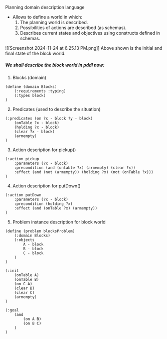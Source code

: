 Planning domain description language

- Allows to define a world in which:
	1. The planning world is described.
	2. Possibilities of actions are described (as schemas).
	3. Describes current states and objectives using constructs defined in schemas.

![[Screenshot 2024-11-24 at 6.25.13 PM.png]]
Above shown is the initial and final state of the block world.

##### We shall describe the block world in pddl now:

1. Blocks (domain)
```pddl
(define (domain Blocks)
	(:requirements :typing)
	(:types block)
)
```

2. Predicates (used to describe the situation)
```pddl
(:predicates (on ?x - block ?y - block)
	(onTable ?x - block)
	(holding ?x - block)
	(clear ?x - block)
	(armempty)
)
```

3. Action description for pickup()
```pddl
(:action pickup
	:parameters (?x - block)
	:precondition (and (ontable ?x) (armempty) (clear ?x))
	:effect (and (not (armempty)) (holding ?x) (not (onTable ?x)))
)
```

4. Action description for putDown()
```pddl
(:action putDown
	:parameters (?x - block)
	:precondition (holding ?x)
	:effect (and (onTable ?x) (armempty))
)
```

5. Problem instance description for block world
```pddl
(define (problem blocksProblem)
	(:domain Blocks)
	(:objects
		A - block
		B - block
		C - block
	)
)

(:init
	(onTable A)
	(onTable B)
	(on C A)
	(clear B)
	(clear C)
	(armempty)
)

(:goal
	(and
		(on A B)
		(on B C)
	)
)
```
